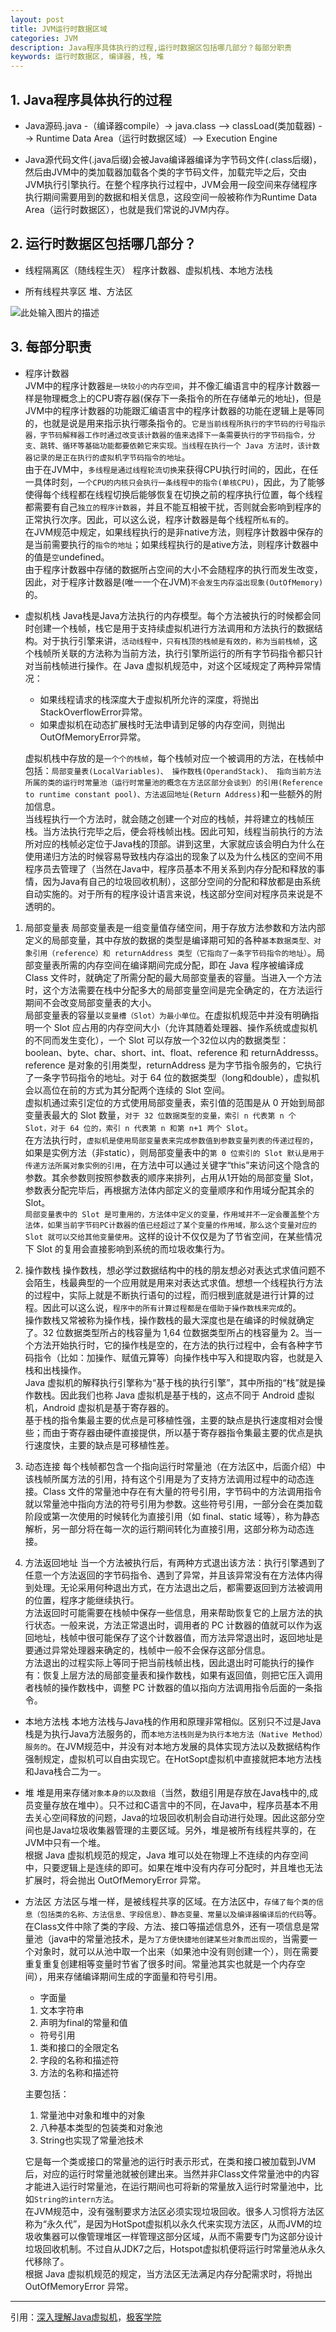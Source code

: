 ```yaml
---
layout: post
title: JVM运行时数据区域
categories: JVM
description: Java程序具体执行的过程,运行时数据区包括哪几部分？每部分职责
keywords: 运行时数据区, 编译器, 栈, 堆
---
```


## 1. Java程序具体执行的过程
- Java源码.java -（编译器compile）-> java.class --> classLoad(类加载器) --> Runtime Data Area（运行时数据区域）--> Execution Engine

- Java源代码文件(.java后缀)会被Java编译器编译为字节码文件(.class后缀)，然后由JVM中的类加载器加载各个类的字节码文件，加载完毕之后，交由JVM执行引擎执行。在整个程序执行过程中，JVM会用一段空间来存储程序执行期间需要用到的数据和相关信息，这段空间一般被称作为Runtime Data Area（运行时数据区），也就是我们常说的JVM内存。

## 2. 运行时数据区包括哪几部分？

- 线程隔离区（随线程生灭）
  程序计数器、虚拟机栈、本地方法栈

- 所有线程共享区
  堆、方法区

![此处输入图片的描述][1]

## 3. 每部分职责

- 程序计数器
<br>JVM中的程序计数器`是一块较小的内存空间`，并不像汇编语言中的程序计数器一样是物理概念上的CPU寄存器(保存下一条指令的所在存储单元的地址)，但是JVM中的程序计数器的功能跟汇编语言中的程序计数器的功能在逻辑上是等同的，也就是说是用来指示执行哪条指令的。`它是当前线程所执行的字节码的行号指示器，字节码解释器工作时通过改变该计数器的值来选择下一条需要执行的字节码指令，分支、跳转、循环等基础功能都要依赖它来实现。当线程在执行一个 Java 方法时，该计数器记录的是正在执行的虚拟机字节码指令的地址`。
<br>由于在JVM中，`多线程是通过线程轮流切换`来获得CPU执行时间的，因此，在任一具体时刻，`一个CPU的内核只会执行一条线程中的指令(单核CPU)`，因此，为了能够使得每个线程都在线程切换后能够恢复在切换之前的程序执行位置，每个线程都需要有自己`独立的程序计数器`，并且不能互相被干扰，否则就会影响到程序的正常执行次序。因此，可以这么说，程序计数器是每个线程所`私有`的。
<br>在JVM规范中规定，如果线程执行的是非native方法，则程序计数器中保存的是当前需要执行的`指令的地址`；如果线程执行的是ative方法，则程序计数器中的值是`空`undefined。
<br>由于程序计数器中存储的数据所占空间的大小不会随程序的执行而发生改变，因此，对于程序计数器是(唯一一个在JVM)`不会发生内存溢出现象(OutOfMemory)`的。

- 虚拟机栈
Java栈是Java方法执行的内存模型。每个方法被执行的时候都会同时创建一个栈帧，栈它是用于支持续虚拟机进行方法调用和方法执行的数据结构。对于执行引擎来讲，`活动线程中，只有栈顶的栈帧是有效的，称为当前栈帧`，这个栈帧所关联的方法称为当前方法，执行引擎所运行的所有字节码指令都只针对当前栈帧进行操作。在 Java 虚拟机规范中，对这个区域规定了两种异常情况：
  - 如果线程请求的栈深度大于虚拟机所允许的深度，将抛出StackOverflowError异常。
  - 如果虚拟机在动态扩展栈时无法申请到足够的内存空间，则抛出OutOfMemoryError异常。

  虚拟机栈中存放的是`一个个的栈帧`，每个栈帧对应一个被调用的方法，在栈帧中包括：`局部变量表(LocalVariables)、 操作数栈(OperandStack)、 指向当前方法所属的类的运行时常量池（运行时常量池的概念在方法区部分会谈到）的引用(Reference to runtime constant pool)、方法返回地址(Return Address)`和一些额外的附加信息。
<br>当线程执行一个方法时，就会随之创建一个对应的栈帧，并将建立的栈帧压栈。当方法执行完毕之后，便会将栈帧出栈。因此可知，线程当前执行的方法所对应的栈帧必定位于Java栈的顶部。讲到这里，大家就应该会明白为什么在使用递归方法的时候容易导致栈内存溢出的现象了以及为什么栈区的空间不用程序员去管理了（当然在Java中，程序员基本不用关系到内存分配和释放的事情，因为Java有自己的垃圾回收机制），这部分空间的分配和释放都是由系统自动实施的。对于所有的程序设计语言来说，栈这部分空间对程序员来说是不透明的。
1. 局部变量表
局部变量表是一组变量值存储空间，用于存放方法参数和方法内部定义的局部变量，其中存放的数据的类型是编译期可知的各种`基本数据类型、对象引用（reference）和 returnAddress 类型（它指向了一条字节码指令的地址）`。局部变量表所需的内存空间在编译期间完成分配，即在 Java 程序被编译成 Class 文件时，就确定了所需分配的最大局部变量表的容量。当进入一个方法时，这个方法需要在栈中分配多大的局部变量空间是完全确定的，在方法运行期间不会改变局部变量表的大小。
<br>局部变量表的容量以`变量槽（Slot）为最小单位`。在虚拟机规范中并没有明确指明一个 Slot 应占用的内存空间大小（允许其随着处理器、操作系统或虚拟机的不同而发生变化），一个 Slot 可以存放一个32位以内的数据类型：boolean、byte、char、short、int、float、reference 和 returnAddresss。reference 是对象的引用类型，returnAddress 是为字节指令服务的，它执行了一条字节码指令的地址。对于 64 位的数据类型（long和double），虚拟机会以高位在前的方式为其分配两个连续的 Slot 空间。
<br>虚拟机通过索引定位的方式使用局部变量表，索引值的范围是从 0 开始到局部变量表最大的 Slot 数量，`对于 32 位数据类型的变量，索引 n 代表第 n 个 Slot，对于 64 位的，索引 n 代表第 n 和第 n+1 两个 Slot`。
<br>在方法执行时，`虚拟机是使用局部变量表来完成参数值到参数变量列表的传递过程的`，如果是实例方法（非static），则局部变量表中的`第 0 位索引的 Slot 默认是用于传递方法所属对象实例的引用`，在方法中可以通过关键字“this”来访问这个隐含的参数。其余参数则按照参数表的顺序来排列，占用从1开始的局部变量 Slot，参数表分配完毕后，再根据方法体内部定义的变量顺序和作用域分配其余的 Slot。
<br>`局部变量表中的 Slot 是可重用的，方法体中定义的变量，作用域并不一定会覆盖整个方法体，如果当前字节码PC计数器的值已经超过了某个变量的作用域，那么这个变量对应的 Slot 就可以交给其他变量使用`。这样的设计不仅仅是为了节省空间，在某些情况下 Slot 的复用会直接影响到系统的而垃圾收集行为。

2. 操作数栈
操作数栈，想必学过数据结构中的栈的朋友想必对表达式求值问题不会陌生，栈最典型的一个应用就是用来对表达式求值。想想一个线程执行方法的过程中，实际上就是不断执行语句的过程，而归根到底就是进行计算的过程。因此可以这么说，`程序中的所有计算过程都是在借助于操作数栈来完成`的。
<br>操作数栈又常被称为操作栈，操作数栈的最大深度也是在编译的时候就确定了。32 位数据类型所占的栈容量为 1,64 位数据类型所占的栈容量为 2。当一个方法开始执行时，它的操作栈是空的，在方法的执行过程中，会有各种字节码指令（比如：加操作、赋值元算等）向操作栈中写入和提取内容，也就是入栈和出栈操作。
<br>Java 虚拟机的解释执行引擎称为“基于栈的执行引擎”，其中所指的“栈”就是操作数栈。因此我们也称 Java 虚拟机是基于栈的，这点不同于 Android 虚拟机，Android 虚拟机是基于寄存器的。
<br>基于栈的指令集最主要的优点是可移植性强，主要的缺点是执行速度相对会慢些；而由于寄存器由硬件直接提供，所以基于寄存器指令集最主要的优点是执行速度快，主要的缺点是可移植性差。

3. 动态连接
每个栈帧都包含一个指向运行时常量池（在方法区中，后面介绍）中该栈帧所属方法的引用，持有这个引用是为了支持方法调用过程中的动态连接。Class 文件的常量池中存在有大量的符号引用，字节码中的方法调用指令就以常量池中指向方法的符号引用为参数。这些符号引用，一部分会在类加载阶段或第一次使用的时候转化为直接引用（如 final、static 域等），称为静态解析，另一部分将在每一次的运行期间转化为直接引用，这部分称为动态连接。

4. 方法返回地址
当一个方法被执行后，有两种方式退出该方法：执行引擎遇到了任意一个方法返回的字节码指令、遇到了异常，并且该异常没有在方法体内得到处理。无论采用何种退出方式，在方法退出之后，都需要返回到方法被调用的位置，程序才能继续执行。
<br>方法返回时可能需要在栈帧中保存一些信息，用来帮助恢复它的上层方法的执行状态。一般来说，方法正常退出时，调用者的 PC 计数器的值就可以作为返回地址，栈帧中很可能保存了这个计数器值，而方法异常退出时，返回地址是要通过异常处理器来确定的，栈帧中一般不会保存这部分信息。
<br>方法退出的过程实际上等同于把当前栈帧出栈，因此退出时可能执行的操作有：恢复上层方法的局部变量表和操作数栈，如果有返回值，则把它压入调用者栈帧的操作数栈中，调整 PC 计数器的值以指向方法调用指令后面的一条指令。

- 本地方法栈
本地方法栈与Java栈的作用和原理非常相似。区别只不过是Java栈是为执行Java方法服务的，而`本地方法栈则是为执行本地方法（Native Method）服务的`。在JVM规范中，并没有对本地方发展的具体实现方法以及数据结构作强制规定，虚拟机可以自由实现它。在HotSopt虚拟机中直接就把本地方法栈和Java栈合二为一。

- 堆
堆是用来存储`对象本身的以及数组`（当然，数组引用是存放在Java栈中的,成员变量存放在堆中）。只不过和C语言中的不同，在Java中，程序员基本不用去关心空间释放的问题，Java的垃圾回收机制会自动进行处理。因此这部分空间也是Java垃圾收集器管理的主要区域。另外，堆是被所有线程共享的，在JVM中只有一个堆。
<br>根据 Java 虚拟机规范的规定，Java 堆可以处在物理上不连续的内存空间中，只要逻辑上是连续的即可。如果在堆中没有内存可分配时，并且堆也无法扩展时，将会抛出 OutOfMemoryError 异常。

- 方法区
方法区与堆一样，是被线程共享的区域。在方法区中，`存储了每个类的信息（包括类的名称、方法信息、字段信息）、静态变量、常量以及编译器编译后的代码`等。
<br>在Class文件中除了类的字段、方法、接口等描述信息外，还有一项信息是常量池（java中的常量池技术，是`为了方便快捷地创建某些对象而出现的`，当需要一个对象时，就可以从池中取一个出来（如果池中没有则创建一个），则在需要重复重复创建相等变量时节省了很多时间。常量池其实也就是一个内存空间），用来存储编译期间生成的字面量和符号引用。
  - 字面量
  1. 文本字符串
  2. 声明为final的常量和值
  - 符号引用
  1. 类和接口的全限定名
  2. 字段的名称和描述符
  3. 方法的名称和描述符

  主要包括：
  1. 常量池中对象和堆中的对象
  2. 八种基本类型的包装类和对象池
  3. String也实现了常量池技术

  它是每一个类或接口的常量池的运行时表示形式，在类和接口被加载到JVM后，对应的运行时常量池就被创建出来。当然并非Class文件常量池中的内容才能进入运行时常量池，在运行期间也可将新的常量放入运行时常量池中，比如`String的intern方法`。
<br>在JVM规范中，没有强制要求方法区必须实现垃圾回收。很多人习惯将方法区称为“永久代”，是因为HotSpot虚拟机以永久代来实现方法区，从而JVM的垃圾收集器可以像管理堆区一样管理这部分区域，从而不需要专门为这部分设计垃圾回收机制。不过自从JDK7之后，Hotspot虚拟机便将运行时常量池从永久代移除了。
<br>根据 Java 虚拟机规范的规定，当方法区无法满足内存分配需求时，将抛出 OutOfMemoryError 异常。

------------------------------------

引用：[深入理解Java虚拟机][2]，[极客学院][3]

  [1]: http://o6ubi7qg2.bkt.clouddn.com/jdkrunmemory.png
  [2]: https://www.amazon.cn/%E5%9B%BE%E4%B9%A6/dp/B00D2ID4PK
  [3]: http://wiki.jikexueyuan.com/project/java-vm/storage.html

